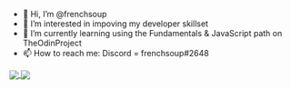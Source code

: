 - 👋 Hi, I’m @frenchsoup
- 👀 I’m interested in impoving my developer skillset
- 🌱 I’m currently learning using the Fundamentals & JavaScript path on TheOdinProject
- 📫 How to reach me: Discord = frenchsoup#2648

<a href="https://github.com/anuraghazra/github-readme-stats">
  <img align="center" src="https://github-readme-stats.vercel.app/api?username=frenchsoup&show_icons=true&theme=radical" />
</a>
<a href="https://github.com/anuraghazra/github-readme-stats">
  <img align="center" src="https://github-readme-stats.vercel.app/api/top-langs/?username=frenchsoup&theme=radical&layout=compact" />
</a>

<!---
frenchsoup/frenchsoup is a ✨ special ✨ repository because its `README.md` (this file) appears on your GitHub profile.
You can click the Preview link to take a look at your changes.
--->
